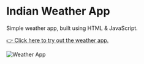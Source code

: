 # Indian Weather App

Simple weather app, built using HTML & JavaScript.

[👉 Click here to try out the weather app.](https://srikanta30.github.io/Weather-App/ "Weather App")



![Weather App](https://github.com/srikanta30/Weather-App/blob/main/Weather-App.png "Weather App")
